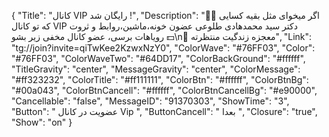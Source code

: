 
{
"Title": "کانال VIP رایگان شد !",
"Description": "✌🏻 اگر میخوای مثل بقیه کسایی که تو کانال VIP دکتر سید محمدهادی طلوعی عضون خونه،ماشین،روابط و ثروت رویاهات برسی، عضو کانال مخفی زیر بشو 💵\n💎 معجزه زندگیت منتظرته",
"Link": "tg://join?invite=qiTwKee2KzwxNzY0",
"ColorWave": "#76FF03",
"Color": "#76FF03",
"ColorWaveTwo": "#64DD17",
"ColorBackGround": "#ffffff",
"TitleGravity": "center",
"MessageGravity": "center",
"ColorMessage": "#ff323232",
"ColorTitle": "#ff111111",
"ColorBtn": "#ffffff",
"ColorBtnBg": "#00a043",
"ColorBtnCancell": "#ffffff",
"ColorBtnCancellBg": "#e90000",
"Cancellable": "false",
"MessageID": "91370303",
"ShowTime": "3",
"Button": "  عضویت در کانال Vip  ",
"ButtonCancell": " بعدا ",
"Closure": "true",
"Show": "on"
}
